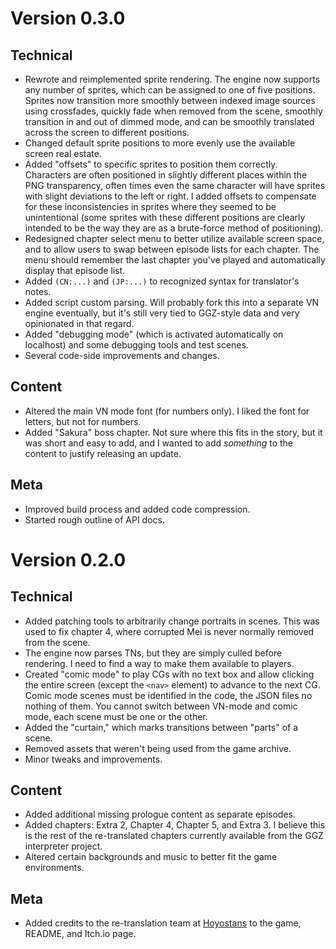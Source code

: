 # Version 0.3.0

## Technical
- Rewrote and reimplemented sprite rendering. The engine now supports any number of sprites, which can be assigned to one of five positions. Sprites now transition more smoothly between indexed image sources using crossfades, quickly fade when removed from the scene, smoothly transition in and out of dimmed mode, and can be smoothly translated across the screen to different positions.
- Changed default sprite positions to more evenly use the available screen real estate.
- Added "offsets" to specific sprites to position them correctly. Characters are often positioned in slightly different places within the PNG transparency, often times even the same character will have sprites with slight deviations to the left or right. I added offsets to compensate for these inconsistencies in sprites where they seemed to be unintentional (some sprites with these different positions are clearly intended to be the way they are as a brute-force method of positioning).
- Redesigned chapter select menu to better utilize available screen space, and to allow users to swap between episode lists for each chapter. The menu should remember the last chapter you've played and automatically display that episode list.
- Added `(CN:...)` and `(JP:...)` to recognized syntax for translator's notes.
- Added script custom parsing. Will probably fork this into a separate VN engine eventually, but it's still very tied to GGZ-style data and very opinionated in that regard.
- Added "debugging mode" (which is activated automatically on localhost) and some debugging tools and test scenes.
- Several code-side improvements and changes.

## Content
- Altered the main VN mode font (for numbers only). I liked the font for letters, but not for numbers.
- Added "Sakura" boss chapter. Not sure where this fits in the story, but it was short and easy to add, and I wanted to add *something* to the content to justify releasing an update.

## Meta
- Improved build process and added code compression.
- Started rough outline of API docs.

# Version 0.2.0

## Technical
- Added patching tools to arbitrarily change portraits in scenes. This was used to fix chapter 4, where corrupted Mei is never normally removed from the scene.
- The engine now parses TNs, but they are simply culled before rendering. I need to find a way to make them available to players.
- Created "comic mode" to play CGs with no text box and allow clicking the entire screen (except the `<nav>` element) to advance to the next CG. Comic mode scenes must be identified in the code, the JSON files no nothing of them. You cannot switch between VN-mode and comic mode, each scene must be one or the other.
- Added the "curtain," which marks transitions between "parts" of a scene.
- Removed assets that weren't being used from the game archive.
- Minor tweaks and improvements.

## Content
- Added additional missing prologue content as separate episodes.
- Added chapters: Extra 2, Chapter 4, Chapter 5, and Extra 3. I believe this is the rest of the re-translated chapters currently available from the GGZ interpreter project.
- Altered certain backgrounds and music to better fit the game environments.

## Meta
- Added credits to the re-translation team at [Hoyostans](https://hoyostans.be/) to the game, README, and Itch.io page.
